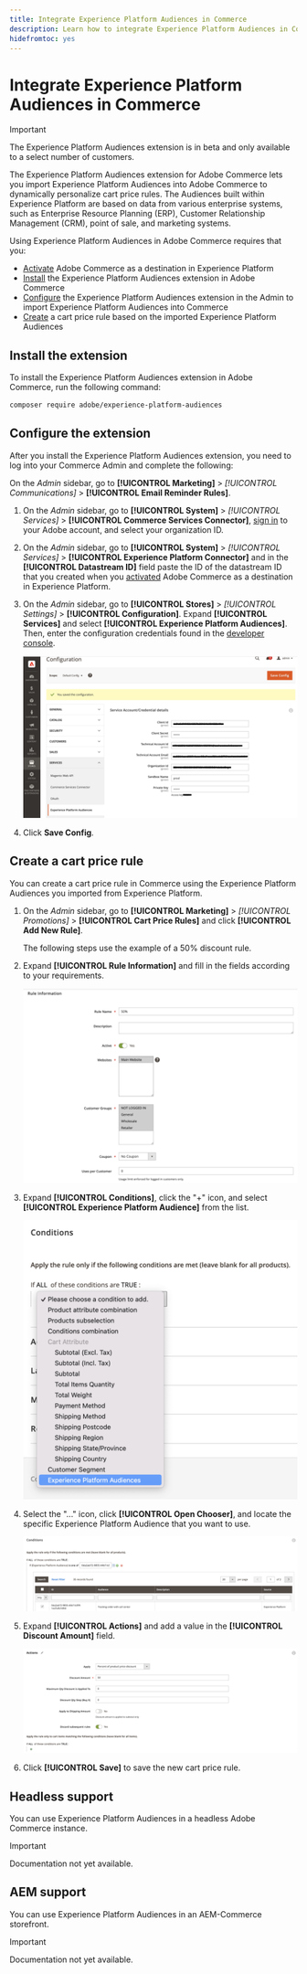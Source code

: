 ```yaml
---
title: Integrate Experience Platform Audiences in Commerce
description: Learn how to integrate Experience Platform Audiences in Commerce to inform cart price rules.
hidefromtoc: yes
---
```

# Integrate Experience Platform Audiences in Commerce

>[!IMPORTANT]
>
>The Experience Platform Audiences extension is in beta and only available to a select number of customers.

The Experience Platform Audiences extension for Adobe Commerce lets you import Experience Platform Audiences into Adobe Commerce to dynamically personalize cart price rules. The Audiences built within Experience Platform are based on data from various enterprise systems, such as Enterprise Resource Planning (ERP), Customer Relationship Management (CRM), point of sale, and marketing systems.

Using Experience Platform Audiences in Adobe Commerce requires that you:

- [Activate](https://experienceleague.adobe.com/docs/experience-platform/destinations/catalog/personalization/adobe-commerce.html) Adobe Commerce as a destination in Experience Platform
- [Install](#install-the-extension) the Experience Platform Audiences extension in Adobe Commerce
- [Configure](#configure-the-extension) the Experience Platform Audiences extension in the Admin to import Experience Platform Audiences into Commerce
- [Create](#create-a-cart-price-rule) a cart price rule based on the imported Experience Platform Audiences

## Install the extension

To install the Experience Platform Audiences extension in Adobe Commerce, run the following command:

   ```bash
   composer require adobe/experience-platform-audiences
   ```

## Configure the extension

After you install the Experience Platform Audiences extension, you need to log into your Commerce Admin and complete the following:

On the _Admin_ sidebar, go to **[!UICONTROL Marketing]** > _[!UICONTROL Communications]_ > **[!UICONTROL Email Reminder Rules]**.

1. On the _Admin_ sidebar, go to **[!UICONTROL System]** > _[!UICONTROL Services]_ > **[!UICONTROL Commerce Services Connector]**, [sign in](https://experienceleague.adobe.com/docs/commerce-merchant-services/user-guides/saas.html?lang=en#organizationid) to your Adobe account, and select your organization ID.
1. On the _Admin_ sidebar, go to **[!UICONTROL System]** > _[!UICONTROL Services]_ > **[!UICONTROL Experience Platform Connector]** and in the **[!UICONTROL Datastream ID]** field paste the ID of the datastream ID that you created when you [activated](https://experienceleague.adobe.com/docs/experience-platform/destinations/catalog/personalization/adobe-commerce.html) Adobe Commerce as a destination in Experience Platform.
1. On the _Admin_ sidebar, go to **[!UICONTROL Stores]** > _[!UICONTROL Settings]_ > **[!UICONTROL Configuration]**. Expand **[!UICONTROL Services]** and select **[!UICONTROL Experience Platform Audiences]**. Then, enter the configuration credentials found in the [developer console](https://developer.adobe.com/console/home).

    ![Experience Platform Audiences Admin Configuration](./assets/rtcdp-admin-config.png)

1. Click **Save Config**.

## Create a cart price rule

You can create a cart price rule in Commerce using the Experience Platform Audiences you imported from Experience Platform.

1. On the _Admin_ sidebar, go to **[!UICONTROL Marketing]** > _[!UICONTROL Promotions]_ > **[!UICONTROL Cart Price Rules]** and click **[!UICONTROL Add New Rule]**. 

   The following steps use the example of a 50% discount rule.

1. Expand **[!UICONTROL Rule Information]** and fill in the fields according to your requirements.

   ![New Rule with Experience Platform Audience](./assets/rtcdp-new-rule.png)

1. Expand **[!UICONTROL Conditions]**, click the "+" icon, and select **[!UICONTROL Experience Platform Audience]** from the list.

   ![Select Experience Platform Audience Condition](./assets/rtcdp-conditions.png)

1. Select the "..." icon, click **[!UICONTROL Open Chooser]**, and locate the specific Experience Platform Audience that you want to use.

   ![Select Experience Platform Audience Identifier](./assets/rtcdp-conditions-chooser.png)

1. Expand **[!UICONTROL Actions]** and add a value in the **[!UICONTROL Discount Amount]** field.

   ![New Action with Experience Platform Audience](./assets/rtcdp-actions.png)

1. Click **[!UICONTROL Save]** to save the new cart price rule.

## Headless support

You can use Experience Platform Audiences in a headless Adobe Commerce instance.

>[!IMPORTANT]
>
>Documentation not yet available.

<!--### Prerequisits

- GraphQL endpoint
- Others?
- Configure Admin as above (it's the same for headless)

Do we have a list of GraphQL Queries/Mutations? Or an example of a call to the endpoint?
What headers are needed?

You need the AEP Web SDK (alloy.js). This returns segment membership. It's cookie based.

And then the change here is that when AEP segment memberships is passed in the header, you're sending the the discount values back.

how to get frontend to implement integration between aep segments and what you belong to, then pass that in header to commerce.-->

## AEM support

You can use Experience Platform Audiences in an AEM-Commerce storefront.

>[!IMPORTANT]
>
>Documentation not yet available.
